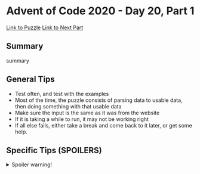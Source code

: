 # Advent of Code 2020 - Day 20, Part 1

[Link to Puzzle](https://adventofcode.com/2020/day/20)
[Link to Next Part](https://github.com/CodingAP/unofficial-aoc-syllabus/blob/main/years/2020/day20/part2.md)

## Summary
summary

## General Tips
- Test often, and test with the examples
- Most of the time, the puzzle consists of parsing data to usable data, then doing something with that usable data
- Make sure the input is the same as it was from the website
- If it is taking a while to run, it may not be working right
- If all else fails, either take a break and come back to it later, or get some help.

## Specific Tips (SPOILERS)
<details> <summary>Spoiler warning!</summary>

specific tips

</details>